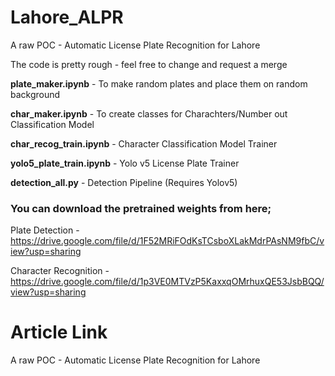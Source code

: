 # Lahore_ALPR
A raw POC - Automatic License Plate Recognition for Lahore

The code is pretty rough - feel free to change and request a merge

**plate_maker.ipynb** - To make random plates and place them on random background 

**char_maker.ipynb** - To create classes for Charachters/Number out Classification Model

**char_recog_train.ipynb** - Character Classification Model Trainer

**yolo5_plate_train.ipynb** - Yolo v5 License Plate Trainer

**detection_all.py** - Detection Pipeline (Requires Yolov5)

### You can download the pretrained weights from here;

Plate Detection - https://drive.google.com/file/d/1F52MRiFOdKsTCsboXLakMdrPAsNM9fbC/view?usp=sharing

Character Recognition - https://drive.google.com/file/d/1p3VE0MTVzP5KaxxqOMrhuxQE53JsbBQQ/view?usp=sharing

# Article Link
A raw POC - Automatic License Plate Recognition for Lahore
